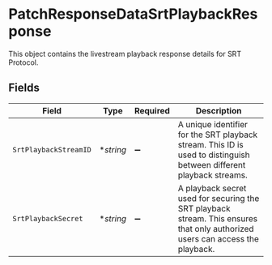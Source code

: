 # PatchResponseDataSrtPlaybackResponse

This object contains the livestream playback response details for SRT Protocol.


## Fields

| Field                                                                                                                         | Type                                                                                                                          | Required                                                                                                                      | Description                                                                                                                   |
| ----------------------------------------------------------------------------------------------------------------------------- | ----------------------------------------------------------------------------------------------------------------------------- | ----------------------------------------------------------------------------------------------------------------------------- | ----------------------------------------------------------------------------------------------------------------------------- |
| `SrtPlaybackStreamID`                                                                                                         | **string*                                                                                                                     | :heavy_minus_sign:                                                                                                            | A unique identifier for the SRT playback stream. This ID is used to distinguish between different playback streams.           |
| `SrtPlaybackSecret`                                                                                                           | **string*                                                                                                                     | :heavy_minus_sign:                                                                                                            | A playback secret used for securing the SRT playback stream. This ensures that only authorized users can access the playback. |